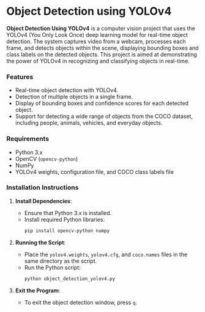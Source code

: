 # Object Detection using YOLOv4

**Object Detection Using YOLOv4** is a computer vision project that uses the YOLOv4 (You Only Look Once) deep learning model for real-time object detection. The system captures video from a webcam, processes each frame, and detects objects within the scene, displaying bounding boxes and class labels on the detected objects. This project is aimed at demonstrating the power of YOLOv4 in recognizing and classifying objects in real-time.

### Features
- Real-time object detection with YOLOv4.
- Detection of multiple objects in a single frame.
- Display of bounding boxes and confidence scores for each detected object.
- Support for detecting a wide range of objects from the COCO dataset, including people, animals, vehicles, and everyday objects.

### Requirements
- Python 3.x
- OpenCV (`opencv-python`)
- NumPy
- YOLOv4 weights, configuration file, and COCO class labels file

### Installation Instructions

1. **Install Dependencies**:
    - Ensure that Python 3.x is installed.
    - Install required Python libraries:
      ```bash
      pip install opencv-python numpy
      ```

2. **Running the Script**:
    - Place the `yolov4.weights`, `yolov4.cfg`, and `coco.names` files in the same directory as the script.
    - Run the Python script:
      ```bash
      python object_detection_yolov4.py
      ```

3. **Exit the Program**:
    - To exit the object detection window, press `q`.
